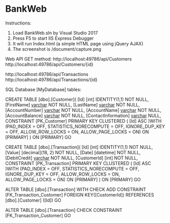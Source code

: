 # BankWeb

Instructions:
1. Load BankWeb.sln by Visual Studio 2017
2. Press F5 to start IIS Express Debugger
3. It will run Index.html (a simple HTML page using jQuery AJAX)
4. The screenshot is /document/capture.png


Web API GET method:
http://localhost:49786/api/Customers
http://localhost:49786/api/Customers/{id}

http://localhost:49786/api/Transactions
http://localhost:49786/api/Transactions/{id}



SQL Database [MyDatabase] tables:

CREATE TABLE [dbo].[Customer](
	[Id] [int] IDENTITY(1,1) NOT NULL,
	[FirstName] [varchar](50) NOT NULL,
	[LastName] [varchar](50) NOT NULL,
	[AccountNumber] [varchar](50) NOT NULL,
	[AccountName] [varchar](50) NOT NULL,
	[AccountBalance] [varchar](50) NOT NULL,
	[ContactInformation] [varchar](100) NULL,
 CONSTRAINT [PK_Customer] PRIMARY KEY CLUSTERED 
(
	[Id] ASC
)WITH (PAD_INDEX = OFF, STATISTICS_NORECOMPUTE = OFF, IGNORE_DUP_KEY = OFF, ALLOW_ROW_LOCKS = ON, ALLOW_PAGE_LOCKS = ON) ON [PRIMARY]
) ON [PRIMARY]
GO


CREATE TABLE [dbo].[Transaction](
	[Id] [int] IDENTITY(1,1) NOT NULL,
	[Value] [decimal](18, 2) NOT NULL,
	[Date] [datetime] NOT NULL,
	[DebitCredit] [varchar](10) NOT NULL,
	[CustomerId] [int] NOT NULL,
 CONSTRAINT [PK_Transaction] PRIMARY KEY CLUSTERED 
(
	[Id] ASC
)WITH (PAD_INDEX = OFF, STATISTICS_NORECOMPUTE = OFF, IGNORE_DUP_KEY = OFF, ALLOW_ROW_LOCKS = ON, ALLOW_PAGE_LOCKS = ON) ON [PRIMARY]
) ON [PRIMARY]
GO

ALTER TABLE [dbo].[Transaction]  WITH CHECK ADD  CONSTRAINT [FK_Transaction_Customer] FOREIGN KEY([CustomerId])
REFERENCES [dbo].[Customer] ([Id])
GO

ALTER TABLE [dbo].[Transaction] CHECK CONSTRAINT [FK_Transaction_Customer]
GO

